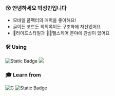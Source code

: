 ### 😙 안녕하세요 박성민입니다
- 모바일 폼팩터의 매력을 좋아해요! 
- 글이든 코드든 회의록이든 구조화에 자신있어요
- 💼라이프스타일과 🏋🏻헬스케어 분야에 관심이 있어요

### 🛠️ Using
![Static Badge](https://img.shields.io/badge/Swift-F05138?style=flat-square&logo=swift&logoColor=white) <img src="https://img.shields.io/badge/Flutter-02569B?style=flat-square&logo=flutter&logoColor=white"/> ㅤ

### 🎓 Learn from
![C](https://img.shields.io/badge/Chung--Ang%20Univ.-000000?style=flat-square&logo=c&logoColor=white)
![Static Badge](https://img.shields.io/badge/Apple%20Developer%20Academy%20@%20POSTECH-000000?style=flat-square&logo=apple&logoColor=white)
<!--
**sm-amoled/sm-amoled** is a ✨ _special_ ✨ repository because its `README.md` (this file) appears on your GitHub profile.

Here are some ideas to get you started:

- 🔭 I’m currently working on ...
- 🌱 I’m currently learning ...
- 👯 I’m looking to collaborate on ...
- 🤔 I’m looking for help with ...
- 💬 Ask me about ...
- 📫 How to reach me: ...
- 😄 Pronouns: ...
- ⚡ Fun fact: ...
-->
